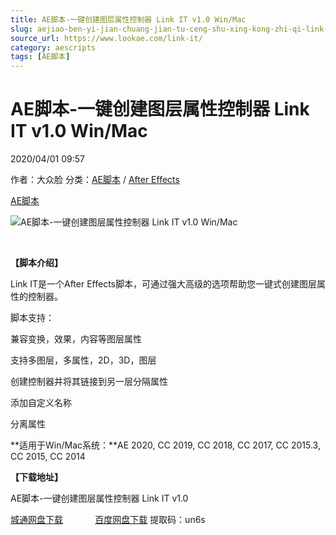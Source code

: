 ```yaml
---
title: AE脚本-一键创建图层属性控制器 Link IT v1.0 Win/Mac
slug: aejiao-ben-yi-jian-chuang-jian-tu-ceng-shu-xing-kong-zhi-qi-link-it-v1-0-win-mac
source_url: https://www.lookae.com/link-it/
category: aescripts
tags: [AE脚本]
---
```

# AE脚本-一键创建图层属性控制器 Link IT v1.0 Win/Mac

2020/04/01 09:57

作者：大众脸
分类：[AE脚本](https://www.lookae.com/after-effects/aescripts/) / [After Effects](https://www.lookae.com/after-effects/)

[AE脚本](https://www.lookae.com/tag/ae%e8%84%9a%e6%9c%ac/)

![AE脚本-一键创建图层属性控制器 Link IT v1.0 Win/Mac](https://www.lookae.com/wp-content/uploads/2020/04/LINK-IT-.jpeg "AE脚本-一键创建图层属性控制器 Link IT v1.0 Win/Mac-LookAE.com")

﻿

**【脚本介绍】**

Link IT是一个After Effects脚本，可通过强大高级的选项帮助您一键式创建图层属性的控制器。

脚本支持：

兼容变换，效果，内容等图层属性

支持多图层，多属性，2D，3D，图层

创建控制器并将其链接到另一层分隔属性

添加自定义名称

分离属性

**适用于Win/Mac系统：**AE 2020, CC 2019, CC 2018, CC 2017, CC 2015.3, CC 2015, CC 2014

**【下载地址】**

AE脚本-一键创建图层属性控制器 Link IT v1.0

[城通网盘下载](https://72k.us/file/680462-433950731)             [百度网盘下载](https://pan.baidu.com/s/1FvRu4dfvd1YCcRRJOfquFQ) 提取码：un6s
